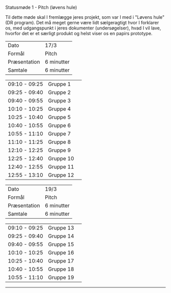 Statusmøde 1 - Pitch (løvens hule)

Til dette møde skal I fremlægge jeres projekt, som var I med i "Løvens hule" (DR program). Det må meget gerne være lidt sælgeragtigt hvor I forklarer os, med udgangspunkt i jeres dokumenter (undersøgelser), hvad I vil lave, hvorfor det er et særligt produkt og helst viser os en papirs prototype.

|               |               |
| ------------- | ------------- |
| Dato          | 17/3          |
| Formål        | Pitch         |
| Præsentation  | 6 minutter    |
| Samtale       | 6 minutter    |

|               |           |              |
|---------------|-----------|--------------|
| 09:10 - 09:25 | Gruppe 1  |  |
| 09:25 - 09:40 | Gruppe 2  |  |
| 09:40 - 09:55 | Gruppe 3  |  |
| 10:10 - 10:25 | Gruppe 4  |  |
| 10:25 - 10:40 | Gruppe 5  |  |
| 10:40 - 10:55 | Gruppe 6  |  |
| 10:55 - 11:10 | Gruppe 7  |  |
| 11:10 - 11:25 | Gruppe 8  |  |
| 12:10 - 12:25 | Gruppe 9  |  |
| 12:25 - 12:40 | Gruppe 10 |  |
| 12:40 - 12:55 | Gruppe 11 |  |
| 12:55 - 13:10 | Gruppe 12 |  |


|               |               |
| ------------- | ------------- |
| Dato          | 19/3          |
| Formål        | Pitch         |
| Præsentation  | 6 minutter    |
| Samtale       | 6 minutter    |

|               |           |              |
|---------------|-----------|--------------|
| 09:10 - 09:25 | Gruppe 13 |  |
| 09:25 - 09:40 | Gruppe 14 |  |
| 09:40 - 09:55 | Gruppe 15 |  |
| 10:10 - 10:25 | Gruppe 16 |  |
| 10:25 - 10:40 | Gruppe 17 |  |
| 10:40 - 10:55 | Gruppe 18 |  |
| 10:55 - 11:10 | Gruppe 19 |  |




































































































































































































































































































































































































































































































































































































































































































































































































































































































































































































--------------------------------------------------------------------------------------------------------
